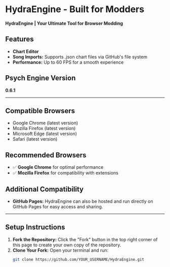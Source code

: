 # HydraEngine - Built for Modders

**HydraEngine | Your Ultimate Tool for Browser Modding**

## Features
- **Chart Editor**
- **Song Imports:** Supports .json chart files via GitHub's file system
- **Performance:** Up to 60 FPS for a smooth experience

## Psych Engine Version
**0.6.1**

---

## Compatible Browsers
- Google Chrome (latest version)
- Mozilla Firefox (latest version)
- Microsoft Edge (latest version)
- Safari (latest version)

## Recommended Browsers
- ✅ **Google Chrome** for optimal performance
- ✅ **Mozilla Firefox** for compatibility with extensions

## Additional Compatibility
- **GitHub Pages:** HydraEngine can also be hosted and run directly on GitHub Pages for easy access and sharing.

---

## Setup Instructions
1. **Fork the Repository:** Click the "Fork" button in the top right corner of this page to create your own copy of the repository.
2. **Clone Your Fork:** Open your terminal and run:
   ```bash
   git clone https://github.com/YOUR_USERNAME/HydraEngine.git
